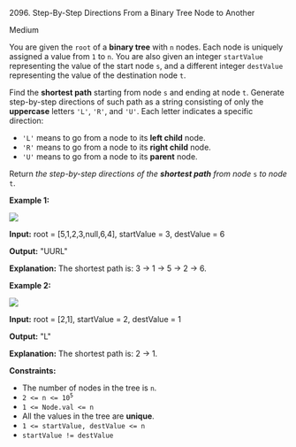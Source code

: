 2096\. Step-By-Step Directions From a Binary Tree Node to Another

Medium

You are given the `root` of a **binary tree** with `n` nodes. Each node is uniquely assigned a value from `1` to `n`. You are also given an integer `startValue` representing the value of the start node `s`, and a different integer `destValue` representing the value of the destination node `t`.

Find the **shortest path** starting from node `s` and ending at node `t`. Generate step-by-step directions of such path as a string consisting of only the **uppercase** letters `'L'`, `'R'`, and `'U'`. Each letter indicates a specific direction:

*   `'L'` means to go from a node to its **left child** node.
*   `'R'` means to go from a node to its **right child** node.
*   `'U'` means to go from a node to its **parent** node.

Return _the step-by-step directions of the **shortest path** from node_ `s` _to node_ `t`.

**Example 1:**

![](https://leetcode-in-java.github.io/src/main/java/g2001_2100/s2096_step_by_step_directions_from_a_binary_tree_node_to_another/eg1.png)

**Input:** root = [5,1,2,3,null,6,4], startValue = 3, destValue = 6

**Output:** "UURL"

**Explanation:** The shortest path is: 3 → 1 → 5 → 2 → 6. 

**Example 2:**

![](https://leetcode-in-java.github.io/src/main/java/g2001_2100/s2096_step_by_step_directions_from_a_binary_tree_node_to_another/eg2.png)

**Input:** root = [2,1], startValue = 2, destValue = 1

**Output:** "L"

**Explanation:** The shortest path is: 2 → 1. 

**Constraints:**

*   The number of nodes in the tree is `n`.
*   <code>2 <= n <= 10<sup>5</sup></code>
*   `1 <= Node.val <= n`
*   All the values in the tree are **unique**.
*   `1 <= startValue, destValue <= n`
*   `startValue != destValue`
